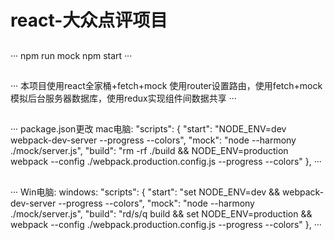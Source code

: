 # react-大众点评项目
##
···
npm run mock 
npm start 
···
##
···
本项目使用react全家桶+fetch+mock
    使用router设置路由，使用fetch+mock模拟后台服务器数据库，使用redux实现组件间数据共享
···
##
···
package.json更改
mac电脑:
	"scripts": {
    "start": "NODE_ENV=dev webpack-dev-server --progress --colors",
    "mock": "node --harmony ./mock/server.js",
    "build": "rm -rf ./build && NODE_ENV=production webpack --config ./webpack.production.config.js --progress --colors"
  },
···
##
···
Win电脑:
  	windows:
  	"scripts": {
    "start": "set NODE_ENV=dev && webpack-dev-server --progress --colors",
    "mock": "node --harmony ./mock/server.js",
    "build": "rd/s/q build && set NODE_ENV=production && webpack --config ./webpack.production.config.js --progress --colors"
  },
···
